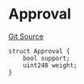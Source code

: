 # Approval
[Git Source](https://github.com/llama-community/vertex-v1/blob/416df8aad48508d953bede09eabbf60be08e551c/src/utils/Structs.sol)


```solidity
struct Approval {
    bool support;
    uint248 weight;
}
```

